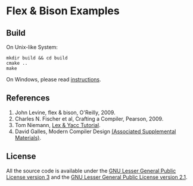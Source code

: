 # Flex & Bison Examples

## Build
On Unix-like System:
```
mkdir build && cd build
cmake ..
make
```

On Windows, please read [instructions](doc/01-Using_Flex_and_Bison_on_Windows.md).

## References

1. John Levine, flex & bison, O'Reilly, 2009.
2. Charles N. Fischer et al, Crafting a Compiler, Pearson, 2009.
3. Tom Niemann, [Lex & Yacc Tutorial](http://epaperpress.com/lexandyacc/).
4. David Galles, Modern Compiler Design [(Associated Supplemental Materials)](http://www.cs.usfca.edu/~galles/compilerdesign/).

## License

All the source code is available under the [GNU Lesser General Public License version 3](http://www.gnu.org/licenses/lgpl-3.0.html) and the [GNU Lesser General Public License version 2.1](http://www.gnu.org/licenses/old-licenses/lgpl-2.1.html).
